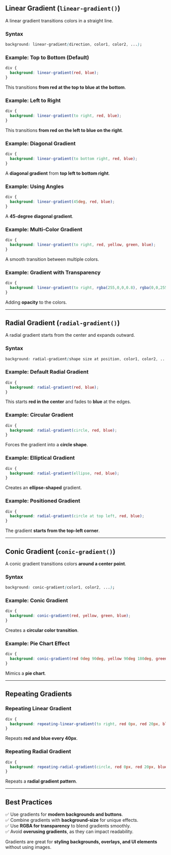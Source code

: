 ## Linear Gradient (`linear-gradient()`)  
A linear gradient transitions colors in a straight line.

### Syntax  
```css
background: linear-gradient(direction, color1, color2, ...);
```

### Example: Top to Bottom (Default)  
```css
div {
  background: linear-gradient(red, blue);
}
```
This transitions **from red at the top to blue at the bottom**.

### Example: Left to Right  
```css
div {
  background: linear-gradient(to right, red, blue);
}
```
This transitions **from red on the left to blue on the right**.

### Example: Diagonal Gradient  
```css
div {
  background: linear-gradient(to bottom right, red, blue);
}
```
A **diagonal gradient** from **top left to bottom right**.

### Example: Using Angles  
```css
div {
  background: linear-gradient(45deg, red, blue);
}
```
A **45-degree diagonal gradient**.

### Example: Multi-Color Gradient  
```css
div {
  background: linear-gradient(to right, red, yellow, green, blue);
}
```
A smooth transition between multiple colors.

### Example: Gradient with Transparency  
```css
div {
  background: linear-gradient(to right, rgba(255,0,0,0.8), rgba(0,0,255,0.2));
}
```
Adding **opacity** to the colors.

---

## Radial Gradient (`radial-gradient()`)  
A radial gradient starts from the center and expands outward.

### Syntax  
```css
background: radial-gradient(shape size at position, color1, color2, ...);
```

### Example: Default Radial Gradient  
```css
div {
  background: radial-gradient(red, blue);
}
```
This starts **red in the center** and fades to **blue** at the edges.

### Example: Circular Gradient  
```css
div {
  background: radial-gradient(circle, red, blue);
}
```
Forces the gradient into a **circle shape**.

### Example: Elliptical Gradient  
```css
div {
  background: radial-gradient(ellipse, red, blue);
}
```
Creates an **ellipse-shaped** gradient.

### Example: Positioned Gradient  
```css
div {
  background: radial-gradient(circle at top left, red, blue);
}
```
The gradient **starts from the top-left corner**.

---

## Conic Gradient (`conic-gradient()`)  
A conic gradient transitions colors **around a center point**.

### Syntax  
```css
background: conic-gradient(color1, color2, ...);
```

### Example: Conic Gradient  
```css
div {
  background: conic-gradient(red, yellow, green, blue);
}
```
Creates a **circular color transition**.

### Example: Pie Chart Effect  
```css
div {
  background: conic-gradient(red 0deg 90deg, yellow 90deg 180deg, green 180deg 270deg, blue 270deg 360deg);
}
```
Mimics a **pie chart**.

---

## Repeating Gradients  

### Repeating Linear Gradient  
```css
div {
  background: repeating-linear-gradient(to right, red 0px, red 20px, blue 20px, blue 40px);
}
```
Repeats **red and blue every 40px**.

### Repeating Radial Gradient  
```css
div {
  background: repeating-radial-gradient(circle, red 0px, red 20px, blue 20px, blue 40px);
}
```
Repeats a **radial gradient pattern**.

---

## Best Practices  
✅ Use gradients for **modern backgrounds and buttons**.  
✅ Combine gradients with **background-size** for unique effects.  
✅ Use **RGBA for transparency** to blend gradients smoothly.  
✅ Avoid **overusing gradients**, as they can impact readability.  

Gradients are great for **styling backgrounds, overlays, and UI elements** without using images.